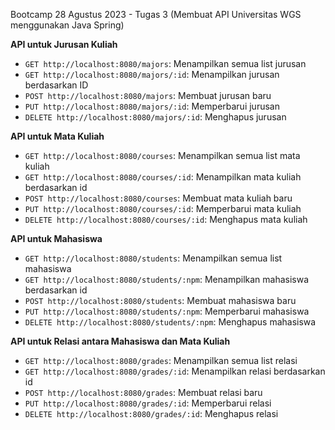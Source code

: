 Bootcamp 28 Agustus 2023 - Tugas 3 (Membuat API Universitas WGS menggunakan Java Spring)

**API untuk Jurusan Kuliah**
* `GET http://localhost:8080/majors`: Menampilkan semua list jurusan
* `GET http://localhost:8080/majors/:id`: Menampilkan jurusan berdasarkan ID
* `POST http://localhost:8080/majors`: Membuat jurusan baru
* `PUT http://localhost:8080/majors/:id`: Memperbarui jurusan
* `DELETE http://localhost:8080/majors/:id`: Menghapus jurusan

**API untuk Mata Kuliah**
* `GET http://localhost:8080/courses`: Menampilkan semua list mata kuliah
* `GET http://localhost:8080/courses/:id`: Menampilkan mata kuliah berdasarkan id
* `POST http://localhost:8080/courses`: Membuat mata kuliah baru
* `PUT http://localhost:8080/courses/:id`: Memperbarui mata kuliah
* `DELETE http://localhost:8080/courses/:id`: Menghapus mata kuliah

**API untuk Mahasiswa**
* `GET http://localhost:8080/students`: Menampilkan semua list mahasiswa
* `GET http://localhost:8080/students/:npm`: Menampilkan mahasiswa berdasarkan id
* `POST http://localhost:8080/students`: Membuat mahasiswa baru
* `PUT http://localhost:8080/students/:npm`: Memperbarui mahasiswa
* `DELETE http://localhost:8080/students/:npm`: Menghapus mahasiswa

**API untuk Relasi antara Mahasiswa dan Mata Kuliah**
* `GET http://localhost:8080/grades`: Menampilkan semua list relasi
* `GET http://localhost:8080/grades/:id`: Menampilkan relasi berdasarkan id
* `POST http://localhost:8080/grades`: Membuat relasi baru
* `PUT http://localhost:8080/grades/:id`: Memperbarui relasi
* `DELETE http://localhost:8080/grades/:id`: Menghapus relasi